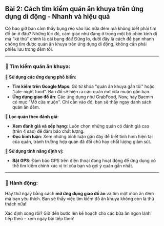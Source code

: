 ## Bài 2: Cách tìm kiếm quán ăn khuya trên ứng dụng di động - Nhanh và hiệu quả  

Có bao giờ bạn cảm thấy bụng réo vào lúc nửa đêm mà không biết phải tìm đồ ăn ở đâu? Những lúc đó, cảm giác như đang ở trong một bộ phim kinh dị mà "kẻ thù" chính là cái bụng đói! Đừng lo, dưới đây là cách để bạn nhanh chóng tìm được quán ăn khuya trên ứng dụng di động, không cần phải phiêu lưu trong đêm tối.

---

### 📌 Tìm kiếm quán ăn khuya:

**🔹 Sử dụng các ứng dụng phổ biến:**
- **Tìm kiếm trên Google Maps**: Gõ từ khóa "quán ăn khuya gần tôi" hoặc "late-night food". Bản đồ sẽ hiện ra các quán mở cửa muộn gần bạn.
- **Ứng dụng giao đồ ăn**: Các ứng dụng như GrabFood, Now, hay Baemin có mục "Mở cửa muộn". Chỉ cần vào đó, bạn sẽ thấy ngay danh sách quán ăn đêm.

**🔹 Lọc quán theo đánh giá:**
- **Xem đánh giá và xếp hạng**: Luôn chọn những quán có đánh giá cao (trên 4 sao) để đảm bảo chất lượng.
- **Đọc bình luận**: Xem những bình luận gần đây để biết tình hình hiện tại của quán, tránh trường hợp quán đã đổi chủ hay chất lượng giảm sút.

**🔹 Sử dụng tính năng định vị:**
- **Bật GPS**: Đảm bảo GPS trên điện thoại đang hoạt động để ứng dụng có thể tìm kiếm chính xác vị trí của bạn và gợi ý quán gần nhất.

---

### 🚀 Hành động:

Hãy thử ngay bằng cách **mở ứng dụng giao đồ ăn** và tìm một món ăn đêm mà bạn yêu thích. Bạn sẽ thấy việc tìm kiếm đồ ăn khuya không còn là thử thách nữa!

Xác định xong rồi? Giờ đến bước lên kế hoạch cho các bữa ăn ngon lành tiếp theo – xem ngay bài tiếp theo!